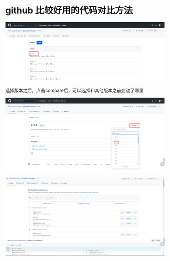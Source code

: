 

# github 比较好用的代码对比方法

![](https://github.com/yinzhipeng123/markdown_log/blob/main/docs/image/github/select_png.png?raw=true)

选择版本之后，点击compare后，可以选择和其他版本之前变动了哪里

![](https://github.com/yinzhipeng123/markdown_log/blob/main/docs/image/github/select_tag.png?raw=true)



![](https://github.com/yinzhipeng123/markdown_log/blob/main/docs/image/github/select_compare.png?raw=true)

